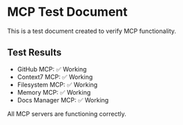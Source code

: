 # MCP Test Document

This is a test document created to verify MCP functionality.

## Test Results

- GitHub MCP: ✅ Working
- Context7 MCP: ✅ Working  
- Filesystem MCP: ✅ Working
- Memory MCP: ✅ Working
- Docs Manager MCP: ✅ Working

All MCP servers are functioning correctly.